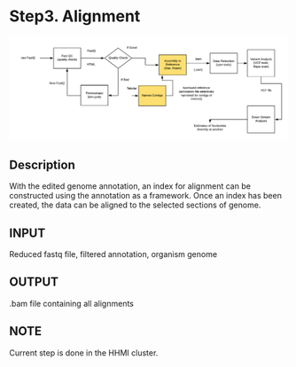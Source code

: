 # Step3. Alignment
![Screenshot](https://github.com/yunzhang77/fundulus/blob/master/Materials/rsemand%20star.png)
## Description
With the edited genome annotation, an index for alignment can be constructed using the annotation as a framework. Once an index has been created, the data can be aligned to the selected sections of genome.
## INPUT
Reduced fastq file, filtered annotation, organism genome
## OUTPUT 
.bam file containing all alignments 

## NOTE
Current step is done in the HHMI cluster. 
